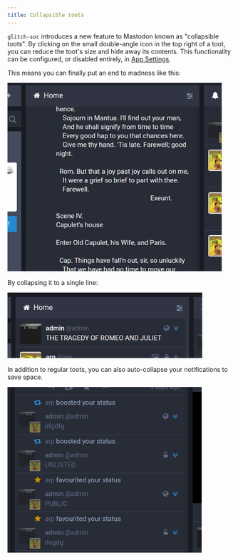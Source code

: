 ```yaml
---
title: Collapsible toots
---
```


`glitch-soc` introduces a new feature to Mastodon known as "collapsible toots".
By clicking on the small double-angle icon in the top right of a toot, you can reduce the toot's size and hide away its contents.
This functionality can be configured, or disabled entirely, in [App Settings](../app-settings/).

This means you can finally put an end to madness like this:

![loong](loong.png)

By collapsing it to a single line:

![collapsed](collapsed.png)

In addition to regular toots, you can also auto-collapse your notifications to save space.

![notifs](collapsed-notifs.png)
